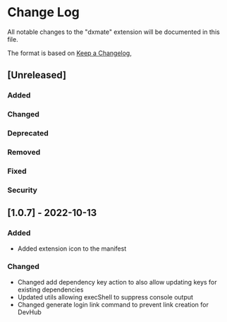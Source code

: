 # Change Log

All notable changes to the "dxmate" extension will be documented in this file.

The format is based on [Keep a Changelog](https://keepachangelog.com/en/1.0.0/),

## [Unreleased]
### Added
### Changed
### Deprecated
### Removed
### Fixed
### Security

## [1.0.7] - 2022-10-13
### Added
- Added extension icon to the manifest
### Changed
- Changed add dependency key action to also allow updating keys for existing dependencies
- Updated utils allowing execShell to suppress console output
- Changed generate login link command to prevent link creation for DevHub